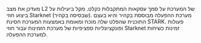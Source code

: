 מעדכן את מצב L2 של המערכת על סמך עסקאות המתקבלות כקלט. מקל ביעילות על ביצוע חוזי Starknet (שבסיסה בקהיר). מערכת ההפעלה מבוססת בקהיר והיא בעצם התוכנית שהפלט שלה מוכח ומאומת באמצעות המערכת חסינת STARK. פעולות ופונקציונליות ספציפיות של מערכת הזמינות עבור חוזי Starknet זמינות כשיחות למערכת ההפעלה.
